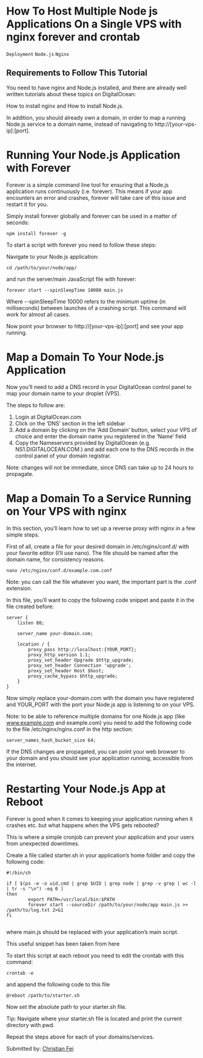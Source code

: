 # How To Host Multiple Node js Applications On a Single VPS with nginx  forever  and crontab

```Deployment``` ```Node.js``` ```Nginx```

## Requirements to Follow This Tutorial



You need to have nginx and Node.js installed, and there are already well written tutorials about these topics on DigitalOcean:


How to install nginx and How to install Node.js.


In addition, you should already own a domain, in order to map a running Node.js service to a domain name, instead of navigating to http://[your-vps-ip]:[port].


# Running Your Node.js Application with Forever



Forever is a simple command line tool for ensuring that a Node.js application runs continuously (i.e. forever). This means if your app encounters an error and crashes, forever will take care of this issue and restart it for you.


Simply install forever globally and forever can be used in a matter of seconds:


```
npm install forever -g

```


To start a script with forever you need to follow these steps:


Navigate to your Node.js application:


```
cd /path/to/your/node/app/

```


and run the server/main JavaScript file with forever:


```
forever start --spinSleepTime 10000 main.js

```


Where --spinSleepTime 10000 refers to the minimum uptime (in milliseconds) between launches of a crashing script. This command will work for almost all cases.


Now point your browser to http://[your-vps-ip]:[port] and see your app running.


# Map a Domain To Your Node.js Application



Now you’ll need to add a DNS record in your DigitalOcean control panel to map your domain name to your droplet (VPS).


The steps to follow are:<ol>
<li>Login at DigitalOcean.com</li>
<li>Click on the ‘DNS’ section in the left sidebar</li>
<li>Add a domain by clicking on the ‘Add Domain’ button, select your VPS of choice and enter the domain name you registered in the ‘Name’ field</li>
<li>Copy the Nameservers provided by DigitalOcean (e.g. NS1.DIGITALOCEAN.COM.) and add each one to the DNS records in the control panel of your domain registrar.</li></ol>


Note: changes will not be immediate, since DNS can take up to 24 hours to propagate.


# Map a Domain To a Service Running on Your VPS with nginx



In this section, you’ll learn how to set up a reverse proxy with nginx in a few simple steps.


First of all, create a file for your desired domain in /etc/nginx/conf.d/ with your favorite editor (I’ll use nano). The file should be named after the domain name, for consistency reasons.


```
nano /etc/nginx/conf.d/example.com.conf

```


Note: you can call the file whatever you want, the important part is the .conf extension.


In this file, you’ll want to copy the following code snippet and paste it in the file created before:


```
server {
    listen 80;

    server_name your-domain.com;

    location / {
        proxy_pass http://localhost:{YOUR_PORT};
        proxy_http_version 1.1;
        proxy_set_header Upgrade $http_upgrade;
        proxy_set_header Connection 'upgrade';
        proxy_set_header Host $host;
        proxy_cache_bypass $http_upgrade;
    }
}

```


Now simply replace your-domain.com with the domain you have registered and YOUR_PORT with the port your Node.js app is listening to on your VPS.


Note: to be able to reference multiple domains for one Node.js app (like www.example.com and example.com) you need to add the following code to the file /etc/nginx/nginx.conf in the http section:


```
server_names_hash_bucket_size 64;

```


If the DNS changes are propagated, you can point your web browser to your domain and you should see your application running, accessible from the internet.


# Restarting Your Node.js App at Reboot



Forever is good when it comes to keeping your application running when it crashes etc. but what happens when the VPS gets rebooted?


This is where a simple cronjob can prevent your application and your users from unexpected downtimes.


Create a file called starter.sh in your application’s home folder and copy the following code:


```
#!/bin/sh

if [ $(ps -e -o uid,cmd | grep $UID | grep node | grep -v grep | wc -l | tr -s "\n") -eq 0 ]
then
        export PATH=/usr/local/bin:$PATH
        forever start --sourceDir /path/to/your/node/app main.js >> /path/to/log.txt 2>&1
fi


```


where main.js should be replaced with your application’s main script.


This useful snippet has been taken from here


To start this script at each reboot you need to edit the crontab with this command:


```
crontab -e

```


and append the following code to this file


```
@reboot /path/to/starter.sh

```


Now set the absolute path to your starter.sh file.


Tip: Navigate where your starter.sh file is located and print the current directory with pwd.


Repeat the steps above for each of your domains/services.


<div class=“author”>Submitted by: <a href=“https://twitter.com/christian_fei”>Christian Fei</a></div>



